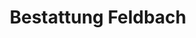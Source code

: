 ---
title: "Bestattung Feldbach"
url: /feldbach/bestattung-feldbach-buergergasse/
shop: Bestattungen
---